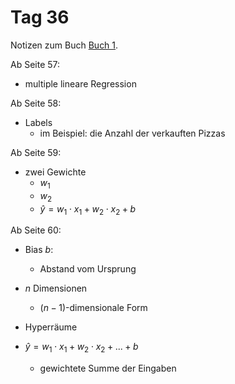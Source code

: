 # Tag 36

Notizen zum Buch [Buch 1](../Buch1.md).

Ab Seite 57:
* multiple lineare Regression

Ab Seite 58:
* Labels
  - im Beispiel: die Anzahl der verkauften Pizzas

Ab Seite 59:
* zwei Gewichte
  - $w_{1}$
  - $w_{2}$
  - $\hat{y} = w_{1} \cdot x_{1} + w_{2} \cdot x_{2} + b$

Ab Seite 60:
* Bias $b$:
  - Abstand vom Ursprung

* $n$ Dimensionen
  - $(n-1)$-dimensionale Form

* Hyperräume

* $\hat{y} = w_{1} \cdot x_{1} + w_{2} \cdot x_{2} + ... + b$
  - gewichtete Summe der Eingaben
